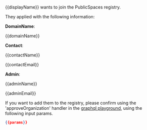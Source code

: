 {{displayName}} wants to join the PublicSpaces registry.

They applied with the following information:

**DomainName**:

{{domainName}}

**Contact**:

{{contactName}}

{{contactEmail}}

**Admin**:

{{adminName}}

{{adminEmail}}

If you want to add them to the registry, please confirm using the 'approveOrganization' handler
in the [graphql playground](), using the following input params.

```json
{{params}}
```
